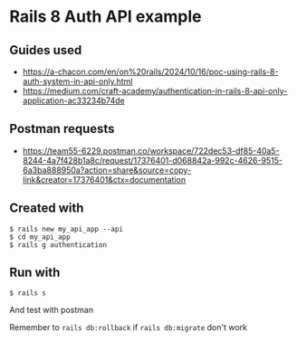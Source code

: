 # Rails 8 Auth API example

## Guides used

- https://a-chacon.com/en/on%20rails/2024/10/16/poc-using-rails-8-auth-system-in-api-only.html
- https://medium.com/craft-academy/authentication-in-rails-8-api-only-application-ac33234b74de

## Postman requests

- https://team55-6229.postman.co/workspace/722dec53-df85-40a5-8244-4a7f428b1a8c/request/17376401-d068842a-992c-4626-9515-6a3ba888950a?action=share&source=copy-link&creator=17376401&ctx=documentation

## Created with

```
$ rails new my_api_app --api
$ cd my_api_app
$ rails g authentication
```

## Run with

`$ rails s`

And test with postman

Remember to `rails db:rollback` if `rails db:migrate` don't work